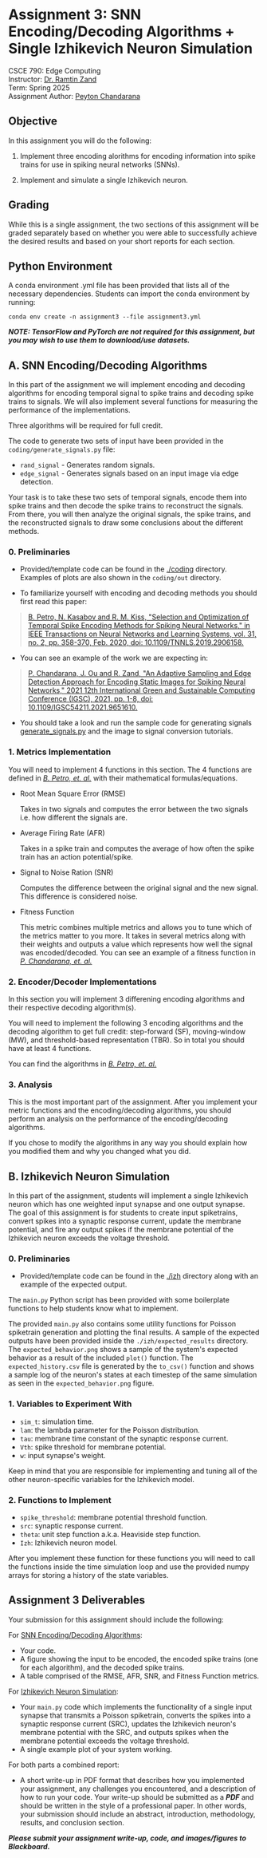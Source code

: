 # Assignment 3: SNN Encoding/Decoding Algorithms + Single Izhikevich Neuron Simulation

CSCE 790: Edge Computing  
Instructor: [Dr. Ramtin Zand](https://icaslab.com)  
Term: Spring 2025  
Assignment Author: [Peyton Chandarana](https://peytonsc.com)

## Objective

In this assignment you will do the following:

1. Implement three encoding alorithms for encoding information into spike trains for use in spiking neural networks (SNNs).

2. Implement and simulate a single Izhikevich neuron.

## Grading

While this is a single assignment, the two sections of this assignment will be graded separately based on whether you were able to successfully achieve the desired results and based on your short reports for each section.

## Python Environment

A conda environment .yml file has been provided that lists all of the necessary dependencies. Students can import the conda environment by running:

`conda env create -n assignment3 --file assignment3.yml`

**_NOTE: TensorFlow and PyTorch are not required for this assignment, but you may wish to use them to download/use datasets._**

## A. SNN Encoding/Decoding Algorithms

In this part of the assignment we will implement encoding and decoding algorithms for encoding temporal signal to spike trains and decoding spike trains to signals. We will also implement several functions for measuring the performance of the implementations.

Three algorithms will be required for full credit.

The code to generate two sets of input have been provided in the `coding/generate_signals.py` file:

- `rand_signal` - Generates random signals.
- `edge_signal` - Generates signals based on an input image via edge detection.

Your task is to take these two sets of temporal signals, encode them into spike trains and then decode the spike trains to reconstruct the signals. From there, you will then analyze the original signals, the spike trains, and the reconstructed signals to draw some conclusions about the different methods.

### 0. Preliminaries

- Provided/template code can be found in the [./coding](./coding/) directory. Examples of plots are also shown in the `coding/out` directory.

- To familiarize yourself with encoding and decoding methods you should first read this paper:

> [B. Petro, N. Kasabov and R. M. Kiss, "Selection and Optimization of Temporal Spike Encoding Methods for Spiking Neural Networks," in IEEE Transactions on Neural Networks and Learning Systems, vol. 31, no. 2, pp. 358-370, Feb. 2020, doi: 10.1109/TNNLS.2019.2906158.](https://ieeexplore.ieee.org/document/8689349)

- You can see an example of the work we are expecting in:

> [P. Chandarana, J. Ou and R. Zand, "An Adaptive Sampling and Edge Detection Approach for Encoding Static Images for Spiking Neural Networks," 2021 12th International Green and Sustainable Computing Conference (IGSC), 2021, pp. 1-8, doi: 10.1109/IGSC54211.2021.9651610.](https://arxiv.org/pdf/2110.10217.pdf)

- You should take a look and run the sample code for generating signals [generate_signals.py](./coding/generate_signals.py) and the image to signal conversion tutorials.

### 1. Metrics Implementation

You will need to implement 4 functions in this section. The 4 functions are defined in _[B. Petro, et. al.](https://ieeexplore.ieee.org/document/8689349)_ with their mathematical formulas/equations.

- Root Mean Square Error (RMSE)

  Takes in two signals and computes the error between the two signals i.e. how different the signals are.

- Average Firing Rate (AFR)

  Takes in a spike train and computes the average of how often the spike train has an action potential/spike.

- Signal to Noise Ration (SNR)

  Computes the difference between the original signal and the new signal. This difference is considered noise.

- Fitness Function

  This metric combines multiple metrics and allows you to tune which of the metrics matter to you more. It takes in several metrics along with their weights and outputs a value which represents how well the signal was encoded/decoded. You can see an example of a fitness function in _[P. Chandarana, et. al.](https://arxiv.org/pdf/2110.10217.pdf)_

### 2. Encoder/Decoder Implementations

In this section you will implement 3 differening encoding algorithms and their respective decoding algorithm(s).

You will need to implement the following 3 encoding algorithms and the decoding algorithm to get full credit: step-forward (SF), moving-window (MW), and threshold-based representation (TBR). So in total you should have at least 4 functions.

You can find the algorithms in _[B. Petro, et. al.](https://ieeexplore.ieee.org/document/8689349)_

### 3. Analysis

This is the most important part of the assignment. After you implement your metric functions and the encoding/decoding algorithms, you should perform an analysis on the performance of the encoding/decoding algorithms.

If you chose to modify the algorithms in any way you should explain how you modified them and why you changed what you did.

## B. Izhikevich Neuron Simulation

In this part of the assignment, students will implement a single Izhikevich neuron which has one weighted input synapse and one output synapse. The goal of this assignment is for students to create input spiketrains, convert spikes into a synaptic response current, update the membrane potential, and fire any output spikes if the membrane potential of the Izhikevich neuron exceeds the voltage threshold.

### 0. Preliminaries

- Provided/template code can be found in the [./izh](./izh/) directory along with an example of the expected output.

The `main.py` Python script has been provided with some boilerplate functions to help students know what to implement.

The provided `main.py` also contains some utility functions for Poisson spiketrain generation and plotting the final results. A sample of the expected outputs have been provided inside the `./izh/expected_results` directory. The `expected_behavior.png` shows a sample of the system's expected behavior as a result of the included `plot()` function. The `expected_history.csv` file is generated by the `to_csv()` function and shows a sample log of the neuron's states at each timestep of the same simulation as seen in the `expected_behavior.png` figure.

### 1. Variables to Experiment With

- `sim_t`: simulation time.
- `lam`: the lambda parameter for the Poisson distribution.
- `tau`: membrane time constant of the synaptic response current.
- `Vth`: spike threshold for membrane potential.
- `w`: input synapse's weight.

Keep in mind that you are responsible for implementing and tuning all of the other neuron-specific variables for the Izhikevich model.

### 2. Functions to Implement

- `spike_threshold`: membrane potential threshold function.
- `src`: synaptic response current.
- `theta`: unit step function a.k.a. Heaviside step function.
- `Izh`: Izhikevich neuron model.

After you implement these function for these functions you will need to call the functions inside the time simulation loop and use the provided numpy arrays for storing a history of the state variables.

## Assignment 3 Deliverables

Your submission for this assignment should include the following:

For [SNN Encoding/Decoding Algorithms](#a-snn-encodingdecoding-algorithms):

- Your code.
- A figure showing the input to be encoded, the encoded spike trains (one for each algorithm), and the decoded spike trains.
- A table comprised of the RMSE, AFR, SNR, and Fitness Function metrics.

For [Izhikevich Neuron Simulation](#b-izhikevich-neuron-simulation):

- Your `main.py` code which implements the functionality of a single input synapse that transmits a Poisson spiketrain, converts the spikes into a synaptic response current (SRC), updates the Izhikevich neuron's membrane potential with the SRC, and outputs spikes when the membrane potential exceeds the voltage threshold.
- A single example plot of your system working.

For both parts a combined report:

- A short write-up in PDF format that describes how you implemented your assignment, any challenges you encountered, and a description of how to run your code. Your write-up should be submitted as a **_PDF_** and should be written in the style of a professional paper. In other words, your submission should include an abstract, introduction, methodology, results, and conclusion section.

**_Please submit your assignment write-up, code, and images/figures to Blackboard._**
